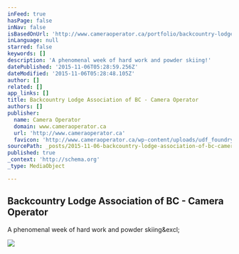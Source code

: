```yaml
---
inFeed: true
hasPage: false
inNav: false
isBasedOnUrl: 'http://www.cameraoperator.ca/portfolio/backcountry-lodge-association-of-bc/'
inLanguage: null
starred: false
keywords: []
description: 'A phenomenal week of hard work and powder skiing!'
datePublished: '2015-11-06T05:28:59.256Z'
dateModified: '2015-11-06T05:28:48.105Z'
author: []
related: []
app_links: []
title: Backcountry Lodge Association of BC - Camera Operator
authors: []
publisher:
  name: Camera Operator
  domain: www.cameraoperator.ca
  url: 'http://www.cameraoperator.ca'
  favicon: 'http://www.cameraoperator.ca/wp-content/uploads/udf_foundry/images/favicon.png'
sourcePath: _posts/2015-11-06-backcountry-lodge-association-of-bc-camera-operator.md
published: true
_context: 'http://schema.org'
_type: MediaObject

---
```

<article style=""><h1>Backcountry Lodge Association of BC - Camera Operator</h1><p>A phenomenal week of hard work and powder skiing&amp;excl;</p><img src="http://www.cameraoperator.ca/wp-content/uploads/2015/07/backcountry-lodge-association-of-bc.png" /></article>